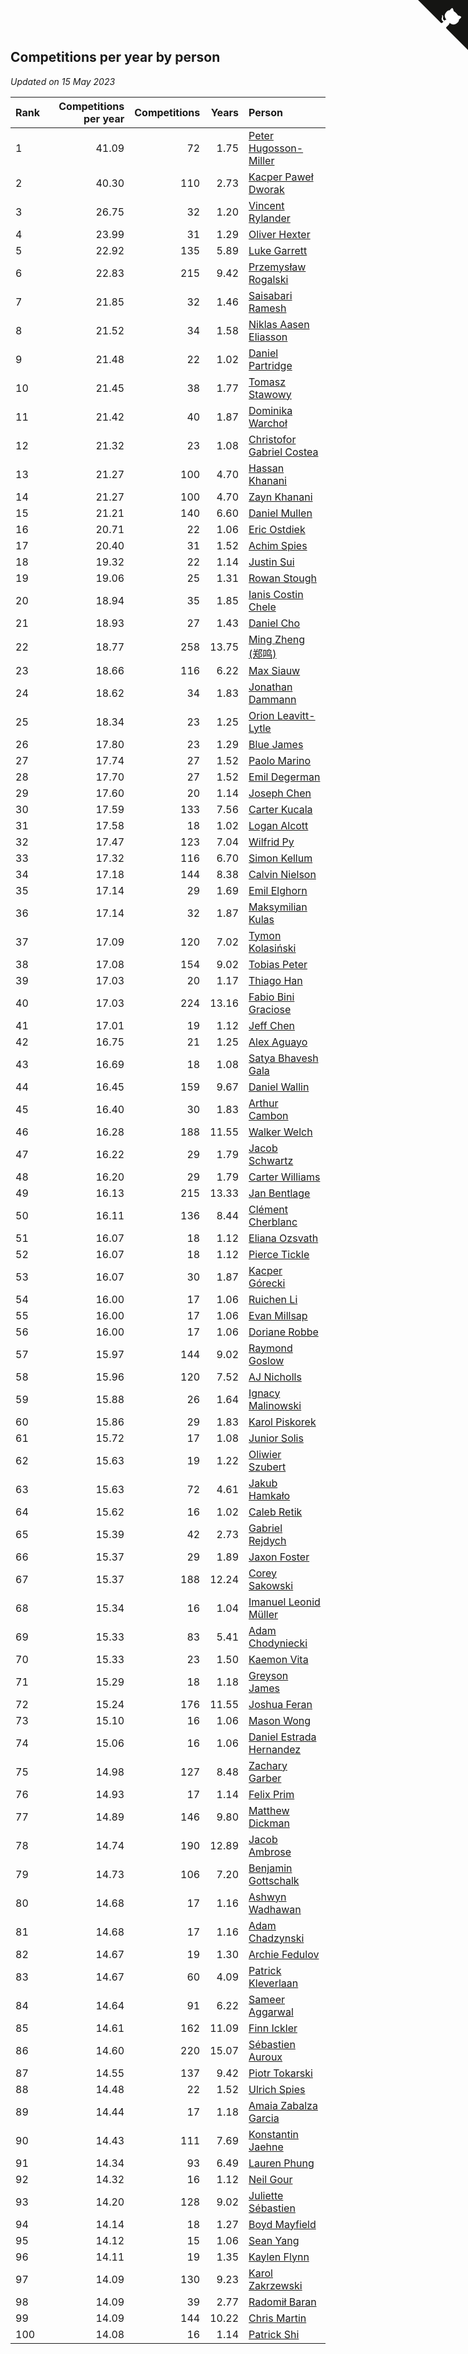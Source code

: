 ## Competitions per year by person

*Updated on 15 May 2023*

| Rank | Competitions per year | Competitions | Years | Person |
| :--- | ---: | ---: | ---: | :--- |
| 1 | 41.09 | 72 | 1.75 | [Peter Hugosson-Miller](https://www.worldcubeassociation.org/persons/2021HUGO01) |
| 2 | 40.30 | 110 | 2.73 | [Kacper Paweł Dworak](https://www.worldcubeassociation.org/persons/2020DWOR01) |
| 3 | 26.75 | 32 | 1.20 | [Vincent Rylander](https://www.worldcubeassociation.org/persons/2022RYLA01) |
| 4 | 23.99 | 31 | 1.29 | [Oliver Hexter](https://www.worldcubeassociation.org/persons/2022HEXT01) |
| 5 | 22.92 | 135 | 5.89 | [Luke Garrett](https://www.worldcubeassociation.org/persons/2017GARR05) |
| 6 | 22.83 | 215 | 9.42 | [Przemysław Rogalski](https://www.worldcubeassociation.org/persons/2013ROGA02) |
| 7 | 21.85 | 32 | 1.46 | [Saisabari Ramesh](https://www.worldcubeassociation.org/persons/2021RAME01) |
| 8 | 21.52 | 34 | 1.58 | [Niklas Aasen Eliasson](https://www.worldcubeassociation.org/persons/2021ELIA01) |
| 9 | 21.48 | 22 | 1.02 | [Daniel Partridge](https://www.worldcubeassociation.org/persons/2022PART02) |
| 10 | 21.45 | 38 | 1.77 | [Tomasz Stawowy](https://www.worldcubeassociation.org/persons/2021STAW01) |
| 11 | 21.42 | 40 | 1.87 | [Dominika Warchoł](https://www.worldcubeassociation.org/persons/2021WARC01) |
| 12 | 21.32 | 23 | 1.08 | [Christofor Gabriel Costea](https://www.worldcubeassociation.org/persons/2022COST03) |
| 13 | 21.27 | 100 | 4.70 | [Hassan Khanani](https://www.worldcubeassociation.org/persons/2018KHAN26) |
| 14 | 21.27 | 100 | 4.70 | [Zayn Khanani](https://www.worldcubeassociation.org/persons/2018KHAN28) |
| 15 | 21.21 | 140 | 6.60 | [Daniel Mullen](https://www.worldcubeassociation.org/persons/2016MULL04) |
| 16 | 20.71 | 22 | 1.06 | [Eric Ostdiek](https://www.worldcubeassociation.org/persons/2022OSTD01) |
| 17 | 20.40 | 31 | 1.52 | [Achim Spies](https://www.worldcubeassociation.org/persons/2021SPIE01) |
| 18 | 19.32 | 22 | 1.14 | [Justin Sui](https://www.worldcubeassociation.org/persons/2022SUIJ01) |
| 19 | 19.06 | 25 | 1.31 | [Rowan Stough](https://www.worldcubeassociation.org/persons/2022STOU01) |
| 20 | 18.94 | 35 | 1.85 | [Ianis Costin Chele](https://www.worldcubeassociation.org/persons/2021CHEL01) |
| 21 | 18.93 | 27 | 1.43 | [Daniel Cho](https://www.worldcubeassociation.org/persons/2021CHOD01) |
| 22 | 18.77 | 258 | 13.75 | [Ming Zheng (郑鸣)](https://www.worldcubeassociation.org/persons/2009ZHEN11) |
| 23 | 18.66 | 116 | 6.22 | [Max Siauw](https://www.worldcubeassociation.org/persons/2017SIAU02) |
| 24 | 18.62 | 34 | 1.83 | [Jonathan Dammann](https://www.worldcubeassociation.org/persons/2021DAMM01) |
| 25 | 18.34 | 23 | 1.25 | [Orion Leavitt-Lytle](https://www.worldcubeassociation.org/persons/2022LEAV01) |
| 26 | 17.80 | 23 | 1.29 | [Blue James](https://www.worldcubeassociation.org/persons/2022JAME01) |
| 27 | 17.74 | 27 | 1.52 | [Paolo Marino](https://www.worldcubeassociation.org/persons/2021MARI04) |
| 28 | 17.70 | 27 | 1.52 | [Emil Degerman](https://www.worldcubeassociation.org/persons/2021DEGE01) |
| 29 | 17.60 | 20 | 1.14 | [Joseph Chen](https://www.worldcubeassociation.org/persons/2022CHEN16) |
| 30 | 17.59 | 133 | 7.56 | [Carter Kucala](https://www.worldcubeassociation.org/persons/2015KUCA01) |
| 31 | 17.58 | 18 | 1.02 | [Logan Alcott](https://www.worldcubeassociation.org/persons/2022ALCO02) |
| 32 | 17.47 | 123 | 7.04 | [Wilfrid Py](https://www.worldcubeassociation.org/persons/2016PYWI01) |
| 33 | 17.32 | 116 | 6.70 | [Simon Kellum](https://www.worldcubeassociation.org/persons/2016KELL12) |
| 34 | 17.18 | 144 | 8.38 | [Calvin Nielson](https://www.worldcubeassociation.org/persons/2014NIEL03) |
| 35 | 17.14 | 29 | 1.69 | [Emil Elghorn](https://www.worldcubeassociation.org/persons/2021ELGH01) |
| 36 | 17.14 | 32 | 1.87 | [Maksymilian Kulas](https://www.worldcubeassociation.org/persons/2021KULA02) |
| 37 | 17.09 | 120 | 7.02 | [Tymon Kolasiński](https://www.worldcubeassociation.org/persons/2016KOLA02) |
| 38 | 17.08 | 154 | 9.02 | [Tobias Peter](https://www.worldcubeassociation.org/persons/2014PETE03) |
| 39 | 17.03 | 20 | 1.17 | [Thiago Han](https://www.worldcubeassociation.org/persons/2022HANT01) |
| 40 | 17.03 | 224 | 13.16 | [Fabio Bini Graciose](https://www.worldcubeassociation.org/persons/2010GRAC02) |
| 41 | 17.01 | 19 | 1.12 | [Jeff Chen](https://www.worldcubeassociation.org/persons/2022CHEN19) |
| 42 | 16.75 | 21 | 1.25 | [Alex Aguayo](https://www.worldcubeassociation.org/persons/2022AGUA01) |
| 43 | 16.69 | 18 | 1.08 | [Satya Bhavesh Gala](https://www.worldcubeassociation.org/persons/2022GALA03) |
| 44 | 16.45 | 159 | 9.67 | [Daniel Wallin](https://www.worldcubeassociation.org/persons/2013WALL03) |
| 45 | 16.40 | 30 | 1.83 | [Arthur Cambon](https://www.worldcubeassociation.org/persons/2021CAMB01) |
| 46 | 16.28 | 188 | 11.55 | [Walker Welch](https://www.worldcubeassociation.org/persons/2011WELC01) |
| 47 | 16.22 | 29 | 1.79 | [Jacob Schwartz](https://www.worldcubeassociation.org/persons/2021SCHW01) |
| 48 | 16.20 | 29 | 1.79 | [Carter Williams](https://www.worldcubeassociation.org/persons/2021WILL06) |
| 49 | 16.13 | 215 | 13.33 | [Jan Bentlage](https://www.worldcubeassociation.org/persons/2010BENT01) |
| 50 | 16.11 | 136 | 8.44 | [Clément Cherblanc](https://www.worldcubeassociation.org/persons/2014CHER05) |
| 51 | 16.07 | 18 | 1.12 | [Eliana Ozsvath](https://www.worldcubeassociation.org/persons/2022OZSV01) |
| 52 | 16.07 | 18 | 1.12 | [Pierce Tickle](https://www.worldcubeassociation.org/persons/2022TICK01) |
| 53 | 16.07 | 30 | 1.87 | [Kacper Górecki](https://www.worldcubeassociation.org/persons/2021GORE01) |
| 54 | 16.00 | 17 | 1.06 | [Ruichen Li](https://www.worldcubeassociation.org/persons/2022LIRU02) |
| 55 | 16.00 | 17 | 1.06 | [Evan Millsap](https://www.worldcubeassociation.org/persons/2022MILL05) |
| 56 | 16.00 | 17 | 1.06 | [Doriane Robbe](https://www.worldcubeassociation.org/persons/2022ROBB03) |
| 57 | 15.97 | 144 | 9.02 | [Raymond Goslow](https://www.worldcubeassociation.org/persons/2014GOSL01) |
| 58 | 15.96 | 120 | 7.52 | [AJ Nicholls](https://www.worldcubeassociation.org/persons/2015NICH04) |
| 59 | 15.88 | 26 | 1.64 | [Ignacy Malinowski](https://www.worldcubeassociation.org/persons/2021MALI02) |
| 60 | 15.86 | 29 | 1.83 | [Karol Piskorek](https://www.worldcubeassociation.org/persons/2021PISK01) |
| 61 | 15.72 | 17 | 1.08 | [Junior Solis](https://www.worldcubeassociation.org/persons/2022SOLI03) |
| 62 | 15.63 | 19 | 1.22 | [Oliwier Szubert](https://www.worldcubeassociation.org/persons/2022SZUB01) |
| 63 | 15.63 | 72 | 4.61 | [Jakub Hamkało](https://www.worldcubeassociation.org/persons/2018HAMK01) |
| 64 | 15.62 | 16 | 1.02 | [Caleb Retik](https://www.worldcubeassociation.org/persons/2022RETI01) |
| 65 | 15.39 | 42 | 2.73 | [Gabriel Rejdych](https://www.worldcubeassociation.org/persons/2020REJD01) |
| 66 | 15.37 | 29 | 1.89 | [Jaxon Foster](https://www.worldcubeassociation.org/persons/2021FOST01) |
| 67 | 15.37 | 188 | 12.24 | [Corey Sakowski](https://www.worldcubeassociation.org/persons/2011SAKO01) |
| 68 | 15.34 | 16 | 1.04 | [Imanuel Leonid Müller](https://www.worldcubeassociation.org/persons/2022MULL02) |
| 69 | 15.33 | 83 | 5.41 | [Adam Chodyniecki](https://www.worldcubeassociation.org/persons/2017CHOD02) |
| 70 | 15.33 | 23 | 1.50 | [Kaemon Vita](https://www.worldcubeassociation.org/persons/2021VITA01) |
| 71 | 15.29 | 18 | 1.18 | [Greyson James](https://www.worldcubeassociation.org/persons/2022JAME02) |
| 72 | 15.24 | 176 | 11.55 | [Joshua Feran](https://www.worldcubeassociation.org/persons/2011FERA01) |
| 73 | 15.10 | 16 | 1.06 | [Mason Wong](https://www.worldcubeassociation.org/persons/2022WONG03) |
| 74 | 15.06 | 16 | 1.06 | [Daniel Estrada Hernandez](https://www.worldcubeassociation.org/persons/2022HERN07) |
| 75 | 14.98 | 127 | 8.48 | [Zachary Garber](https://www.worldcubeassociation.org/persons/2014GARB01) |
| 76 | 14.93 | 17 | 1.14 | [Felix Prim](https://www.worldcubeassociation.org/persons/2022PRIM01) |
| 77 | 14.89 | 146 | 9.80 | [Matthew Dickman](https://www.worldcubeassociation.org/persons/2013DICK01) |
| 78 | 14.74 | 190 | 12.89 | [Jacob Ambrose](https://www.worldcubeassociation.org/persons/2010AMBR01) |
| 79 | 14.73 | 106 | 7.20 | [Benjamin Gottschalk](https://www.worldcubeassociation.org/persons/2016GOTT01) |
| 80 | 14.68 | 17 | 1.16 | [Ashwyn Wadhawan](https://www.worldcubeassociation.org/persons/2022WADH02) |
| 81 | 14.68 | 17 | 1.16 | [Adam Chadzynski](https://www.worldcubeassociation.org/persons/2022CHAD02) |
| 82 | 14.67 | 19 | 1.30 | [Archie Fedulov](https://www.worldcubeassociation.org/persons/2022FEDU01) |
| 83 | 14.67 | 60 | 4.09 | [Patrick Kleverlaan](https://www.worldcubeassociation.org/persons/2019KLEV01) |
| 84 | 14.64 | 91 | 6.22 | [Sameer Aggarwal](https://www.worldcubeassociation.org/persons/2017AGGA01) |
| 85 | 14.61 | 162 | 11.09 | [Finn Ickler](https://www.worldcubeassociation.org/persons/2012ICKL01) |
| 86 | 14.60 | 220 | 15.07 | [Sébastien Auroux](https://www.worldcubeassociation.org/persons/2008AURO01) |
| 87 | 14.55 | 137 | 9.42 | [Piotr Tokarski](https://www.worldcubeassociation.org/persons/2013TOKA01) |
| 88 | 14.48 | 22 | 1.52 | [Ulrich Spies](https://www.worldcubeassociation.org/persons/2021SPIE02) |
| 89 | 14.44 | 17 | 1.18 | [Amaia Zabalza Garcia](https://www.worldcubeassociation.org/persons/2022GARC03) |
| 90 | 14.43 | 111 | 7.69 | [Konstantin Jaehne](https://www.worldcubeassociation.org/persons/2015JAEH01) |
| 91 | 14.34 | 93 | 6.49 | [Lauren Phung](https://www.worldcubeassociation.org/persons/2016PHUN02) |
| 92 | 14.32 | 16 | 1.12 | [Neil Gour](https://www.worldcubeassociation.org/persons/2022GOUR01) |
| 93 | 14.20 | 128 | 9.02 | [Juliette Sébastien](https://www.worldcubeassociation.org/persons/2014SEBA01) |
| 94 | 14.14 | 18 | 1.27 | [Boyd Mayfield](https://www.worldcubeassociation.org/persons/2022MAYF01) |
| 95 | 14.12 | 15 | 1.06 | [Sean Yang](https://www.worldcubeassociation.org/persons/2022YANG03) |
| 96 | 14.11 | 19 | 1.35 | [Kaylen Flynn](https://www.worldcubeassociation.org/persons/2022FLYN01) |
| 97 | 14.09 | 130 | 9.23 | [Karol Zakrzewski](https://www.worldcubeassociation.org/persons/2014ZAKR01) |
| 98 | 14.09 | 39 | 2.77 | [Radomił Baran](https://www.worldcubeassociation.org/persons/2020BARA02) |
| 99 | 14.09 | 144 | 10.22 | [Chris Martin](https://www.worldcubeassociation.org/persons/2013MART03) |
| 100 | 14.08 | 16 | 1.14 | [Patrick Shi](https://www.worldcubeassociation.org/persons/2022SHIP01) |


<a href="https://github.com/JustinTimeCuber/wca_statistics" class="github-corner" aria-label="View source on Github"><svg width="80" height="80" viewBox="0 0 250 250" style="fill:#151513; color:#fff; position: absolute; top: 0; border: 0; right: 0;" aria-hidden="true"><path d="M0,0 L115,115 L130,115 L142,142 L250,250 L250,0 Z"></path><path d="M128.3,109.0 C113.8,99.7 119.0,89.6 119.0,89.6 C122.0,82.7 120.5,78.6 120.5,78.6 C119.2,72.0 123.4,76.3 123.4,76.3 C127.3,80.9 125.5,87.3 125.5,87.3 C122.9,97.6 130.6,101.9 134.4,103.2" fill="currentColor" style="transform-origin: 130px 106px;" class="octo-arm"></path><path d="M115.0,115.0 C114.9,115.1 118.7,116.5 119.8,115.4 L133.7,101.6 C136.9,99.2 139.9,98.4 142.2,98.6 C133.8,88.0 127.5,74.4 143.8,58.0 C148.5,53.4 154.0,51.2 159.7,51.0 C160.3,49.4 163.2,43.6 171.4,40.1 C171.4,40.1 176.1,42.5 178.8,56.2 C183.1,58.6 187.2,61.8 190.9,65.4 C194.5,69.0 197.7,73.2 200.1,77.6 C213.8,80.2 216.3,84.9 216.3,84.9 C212.7,93.1 206.9,96.0 205.4,96.6 C205.1,102.4 203.0,107.8 198.3,112.5 C181.9,128.9 168.3,122.5 157.7,114.1 C157.9,116.9 156.7,120.9 152.7,124.9 L141.0,136.5 C139.8,137.7 141.6,141.9 141.8,141.8 Z" fill="currentColor" class="octo-body"></path></svg></a><style>.github-corner:hover .octo-arm{animation:octocat-wave 560ms ease-in-out}@keyframes octocat-wave{0%,100%{transform:rotate(0)}20%,60%{transform:rotate(-25deg)}40%,80%{transform:rotate(10deg)}}@media (max-width:500px){.github-corner:hover .octo-arm{animation:none}.github-corner .octo-arm{animation:octocat-wave 560ms ease-in-out}}</style>
